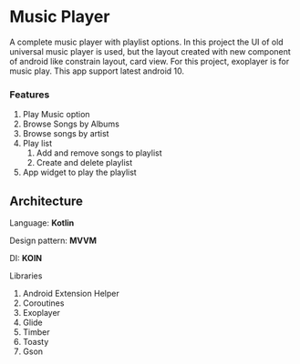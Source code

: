 # Music Player

A complete music player with playlist options. In this project the UI of old universal music player is used, but the layout created with new component of android like constrain layout, card view. For this project, exoplayer is for music play. This app support latest android 10.



### Features

1. Play Music option
2. Browse Songs by Albums
3. Browse songs by artist
4. Play list
   1. Add and remove songs to playlist
   2. Create and delete playlist
5. App widget to play the playlist




## Architecture

Language: **Kotlin**

Design pattern: **MVVM**

DI: **KOIN**

Libraries

1. Android Extension Helper
2. Coroutines
3. Exoplayer
4. Glide
5. Timber
6. Toasty
7. Gson





